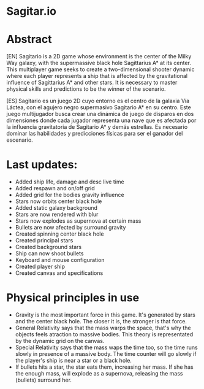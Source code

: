 # Sagitar.io

# Abstract

[EN] Sagitario is a 2D game whose environment is the center of the Milky Way galaxy, with the supermassive black hole Sagittarius A* at its center. This multiplayer game seeks to create a two-dimensional shooter dynamic where each player represents a ship that is affected by the gravitational influence of Sagittarius A* and other stars. It is necessary to master physical skills and predictions to be the winner of the scenario.

[ES] Sagitario es un juego 2D cuyo entorno es el centro de la galaxia Vía Láctea, con el agujero negro supermasivo Sagitario A* en su centro. Este juego multijugador busca crear una dinámica de juego de disparos en dos dimensiones donde cada jugador representa una nave que es afectada por la influencia gravitatoria de Sagitario A* y demás estrellas. Es necesario dominar las habilidades y predicciones físicas para ser el ganador del escenario.

# Last updates:

- Added ship life, damage and desc live time
- Added respawn and on/off grid
- Added grid for the bodies gravity influence
- Stars now orbits center black hole
- Added static galaxy background
- Stars are now rendered with blur
- Stars now explodes as supernova at certain mass
- Bullets are now afected by surround gravity
- Created spinning center black hole
- Created principal stars
- Created background stars
- Ship can now shoot bullets
- Keyboard and mouse configuration
- Created player ship
- Created canvas and specifications

# Physical principles in use

- Gravity is the most important force in this game. It's generated by stars and the center black hole. The closer it is, the stronger is that force.
- General Relativity says that the mass warps the space, that's why the objects feels atraction to massive bodies. This theory is representated by the dynamic grid on the canvas.
- Special Relativity says that the mass waps the time too, so the time runs slowly in presence of a massive body. The time counter will go slowly if the player's ship is near a star or a black hole.
- If bullets hits a star, the star eats them, increasing her mass. If she has the enough mass, will explode as a supernova, releasing the mass (bullets) surround her.